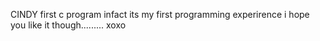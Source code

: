 CINDY first c program
infact its my first programming experirence 
i hope you like it though......... xoxo

